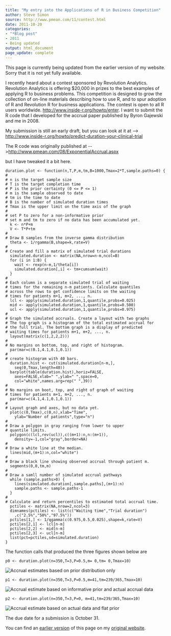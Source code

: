 ```yaml
---
title: "My entry into the Applications of R in Business Competition"
author: Steve Simon
source: http://www.pmean.com/11/contest.html
date: 2011-10-20
categories:
- "*Blog post"
- 2011
- Being updated
output: html_document
page_update: complete
---
```


This page is currently being updated from the earlier version of my website. Sorry that it is not yet fully available.

<!---More--->

I recently heard about a contest sponsored by Revolution Analytics. Revolution Analytics is offering $20,000 in prizes to the best examples of applying R to business problems. This competition is designed to grow the collection of on-line materials describing how to use R, and to spur adoption of R and Revolution R for business applications. The contest is open to all R users worldwide. http://www.inside-r.org/howto/enter. I want to submit the R code that I developed for the accrual paper published by Byron Gajewski and me in 2008.

My submission is still an early draft, but you can look at it at
--> http://www.inside-r.org/howto/predict-duration-your-clinical-trial

The R code was originally published at
-->http://www.pmean.com/08/ExponentialAccrual.aspx

but I have tweaked it a bit here.

```
duration.plot <- function(n,T,P,m,tm,B=1000,Tmax=2*T,sample.paths=0) {
#
# n is the target sample size
# T is the target completion time
# P is the prior certainty (0 <= P <= 1)
# m is the sample observed to date
# tm is the time to date
# B is the number of simulated duration times
# Tmax is the upper limit on the time axis of the graph
#
# set P to zero for a non-informative prior
# set m and tm to zero if no data has been accumulated yet.
  k <- n*P+m
  V <- T*P+tm
#
# Draw B samples from the inverse gamma distribution
  theta <- 1/rgamma(B,shape=k,rate=V)
#
# Create and fill a matrix of simulated trial durations
  simulated.duration <- matrix(NA,nrow=n-m,ncol=B)
  for (i in 1:B) {
    wait <- rexp(n-m,1/theta[i])
    simulated.duration[,i] <- tm+cumsum(wait)
  }
#
# Each column is a separate simulated trial of waiting
# times for the remaining n-m patients. Calculate quantiles
# across the rows to get confidence limits on the waiting
# times for patients m+1, m+2, ..., n.
  lcl <- apply(simulated.duration,1,quantile,probs=0.025)
  mid <- apply(simulated.duration,1,quantile,probs=0.500)
  ucl <- apply(simulated.duration,1,quantile,probs=0.975)
#
# Graph the simulated accruals. Create a layout with two graphs
# The top graph is a histogram of the total estimated accrual for
# the full trial. The bottom graph is a display of predicted
# waiting times for patients m+1, m+2, ..., n.
  layout(matrix(c(1,2,2,2)))
#
# No margins on bottom, top, and right of histogram.
  par(mar=c(0.1,4.1,0.1,0.1))
#
# create histogram with 40 bars.
  duration.hist <- cut(simulated.duration[n-m,],
    seq(0,Tmax,length=40))
  barplot(table(duration.hist),horiz=FALSE,
    axes=FALSE,xlab=" ",ylab=" ",space=0,
    col="white",names.arg=rep(" ",39))
#
# No margins on boot, top, and right of graph of waiting
# times for patients m+1, m+2, ..., n.
  par(mar=c(4.1,4.1,0.1,0.1))
#
# Layout graph and axes, but no data yet.
  plot(c(0,Tmax),c(0,n),xlab="Time",
    ylab="Number of patients",type="n")
#
# Draw a polygon in gray ranging from lower to upper
# quantile limits.
  polygon(c(lcl,rev(ucl)),c((m+1):n,n:(m+1)),
    density=-1,col="gray",border=NA)
#
# Draw a white line at the median.
  lines(mid,(m+1):n,col="white")
#
# Draw a black line showing observed accrual through patient m.
  segments(0,0,tm,m)
#
# Draw a samll number of simulated accrual pathways
  while (sample.paths>0) {
    lines(simulated.duration[,sample.paths],(m+1):n)
    sample.paths <- sample.paths-1
  }
#
# Calculate and return percentiles to estimated total accrual time.
  pctiles <- matrix(NA,nrow=2,ncol=3)
  dimnames(pctiles) <- list(c("Waiting time","Trial duration")
    ,c("2.5%","50%","97.5%"))
  pctiles[1,] <- 1/qgamma(c(0.975,0.5,0.025),shape=k,rate=V)
  pctiles[2,1] <- lcl[n-m]
  pctiles[2,2] <- mid[n-m]
  pctiles[2,3] <- ucl[n-m]
  list(pct=pctiles,sd=simulated.duration)
}
```

The function calls that produced the three figures shown below are

```
p0 <- duration.plot(n=350,T=3,P=0.5,m= 0,tm= 0,Tmax=10)
```

![Accrual estimates based on prior distribution only](http://www.pmean.com/new-images/11/contest01.png)

```
p1 <- duration.plot(n=350,T=3,P=0.5,m=41,tm=239/365,Tmax=10)
```

![Accrual estimate based on informative prior and actual accrual data](http://www.pmean.com/new-images/11/contest02.png)

```
p2 <- duration.plot(n=350,T=3,P=0, m=41,tm=239/365,Tmax=10)
```

![Accrual estimate based on actual data and flat prior](http://www.pmean.com/new-images/11/contest03.png)

The due date for a submission is October 31.

You can find an [earlier version][sim1] of this page on my [original website][sim2].

[sim1]: http://www.pmean.com/11/contest.html
[sim2]: http://www.pmean.com/original_site.html 
